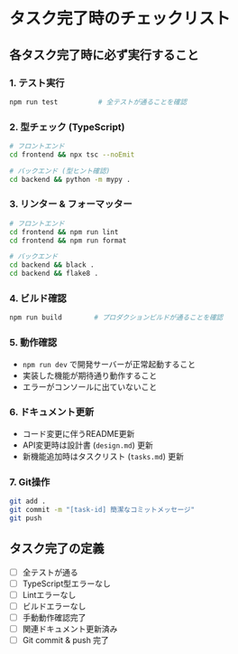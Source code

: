 # タスク完了時のチェックリスト

## 各タスク完了時に必ず実行すること

### 1. テスト実行
```bash
npm run test          # 全テストが通ることを確認
```

### 2. 型チェック (TypeScript)
```bash
# フロントエンド
cd frontend && npx tsc --noEmit

# バックエンド (型ヒント確認)
cd backend && python -m mypy .
```

### 3. リンター & フォーマッター
```bash
# フロントエンド
cd frontend && npm run lint
cd frontend && npm run format

# バックエンド  
cd backend && black .
cd backend && flake8 .
```

### 4. ビルド確認
```bash
npm run build        # プロダクションビルドが通ることを確認
```

### 5. 動作確認
- `npm run dev` で開発サーバーが正常起動すること
- 実装した機能が期待通り動作すること
- エラーがコンソールに出ていないこと

### 6. ドキュメント更新
- コード変更に伴うREADME更新
- API変更時は設計書 (`design.md`) 更新
- 新機能追加時はタスクリスト (`tasks.md`) 更新

### 7. Git操作
```bash
git add .
git commit -m "[task-id] 簡潔なコミットメッセージ"
git push
```

## タスク完了の定義
- [ ] 全テストが通る
- [ ] TypeScript型エラーなし
- [ ] Lintエラーなし  
- [ ] ビルドエラーなし
- [ ] 手動動作確認完了
- [ ] 関連ドキュメント更新済み
- [ ] Git commit & push 完了